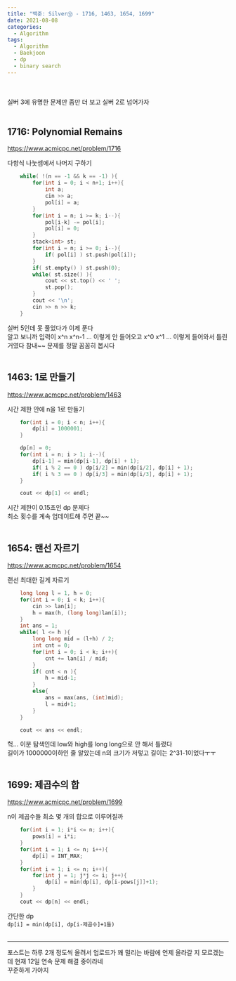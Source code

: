 ```yaml
---
title: "백준: Silver⑫ - 1716, 1463, 1654, 1699"
date: 2021-08-08
categories:
  - Algorithm
tags:
  - Algorithm
  - Baekjoon
  - dp
  - binary search
---
```


<br></br>
실버 3에 유명한 문제만 좀만 더 보고 실버 2로 넘어가자
<br></br>

## 1716: Polynomial Remains
https://www.acmicpc.net/problem/1716

다항식 나눗셈에서 나머지 구하기

```cpp
    while( !(n == -1 && k == -1) ){
        for(int i = 0; i < n+1; i++){
            int a;
            cin >> a;
            pol[i] = a;
        }
        for(int i = n; i >= k; i--){
            pol[i-k] -= pol[i];
            pol[i] = 0;
        }
        stack<int> st;
        for(int i = n; i >= 0; i--){
            if( pol[i] ) st.push(pol[i]);
        }
        if( st.empty() ) st.push(0);
        while( st.size() ){
            cout << st.top() << ' ';
            st.pop();
        }
        cout << '\n';
        cin >> n >> k;
    }
```
실버 5인데 못 풀었다가 이제 푼다  
알고 보니까 입력이 x^n x^n-1 ... 이렇게 안 들어오고 x^0 x^1 ... 이렇게 들어와서 틀린 거였다 참내~~
문제를 정말 꼼꼼히 봅시다
<br></br>

## 1463: 1로 만들기
https://www.acmcpc.net/problem/1463

시간 제한 안에 n을 1로 만들기

```cpp
    for(int i = 0; i < n; i++){
        dp[i] = 1000001;
    }

    dp[n] = 0;
    for(int i = n; i > 1; i--){
        dp[i-1] = min(dp[i-1], dp[i] + 1);
        if( i % 2 == 0 ) dp[i/2] = min(dp[i/2], dp[i] + 1);
        if( i % 3 == 0 ) dp[i/3] = min(dp[i/3], dp[i] + 1);
    }

    cout << dp[1] << endl;
```
시간 제한이 0.15초인 dp 문제다  
최소 횟수를 계속 업데이트해 주면 끝~~
<br></br>

## 1654: 랜선 자르기
https://www.acmcpc.net/problem/1654

랜선 최대한 길게 자르기

```cpp
    long long l = 1, h = 0;
    for(int i = 0; i < k; i++){
        cin >> lan[i];
        h = max(h, (long long)lan[i]);
    }
    int ans = 1;
    while( l <= h ){
        long long mid = (l+h) / 2;
        int cnt = 0;
        for(int i = 0; i < k; i++){
            cnt += lan[i] / mid;
        }
        if( cnt < n ){
            h = mid-1;
        }
        else{
            ans = max(ans, (int)mid);
            l = mid+1;
        }
    }

    cout << ans << endl;
```
헉... 이분 탐색인데 low와 high를 long long으로 안 해서 틀렸다  
길이가 1000000이하인 줄 알았는데 n의 크기가 저렇고 길이는 2^31-1이었다ㅜㅜ
<br></br>

## 1699: 제곱수의 합
https://www.acmicpc.net/problem/1699

n이 제곱수들 최소 몇 개의 합으로 이루어질까

```cpp
    for(int i = 1; i*i <= n; i++){
        pows[i] = i*i;
    }
    for(int i = 1; i <= n; i++){
        dp[i] = INT_MAX;
    }
    for(int i = 1; i <= n; i++){
        for(int j = 1; j*j <= i; j++){
            dp[i] = min(dp[i], dp[i-pows[j]]+1);
        }
    }
    cout << dp[n] << endl;
```
간단한 dp  
`dp[i] = min(dp[i], dp[i-제곱수]+1들)`
<br></br>

---
포스트는 하루 2개 정도씩 올려서 업로드가 꽤 밀리는 바람에 언제 올라갈 지 모르겠는데 현재 12일 연속 문제 해결 중이라네  
꾸준하게 가야지
<br></br>
